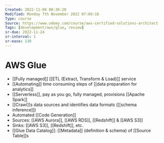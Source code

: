 ```yaml
---
Created: 2022-11-08 08:36:20
Modified: Monday 7th November 2022 07:09:16
Type: course
Source: https://www.udemy.com/course/aws-certified-solutions-architect-associate-saa-c01/?xref=E0Aed11STH4LPUQvCz0GJFABTmM=
Tags: [development/aws/glue, review]
sr-due: 2022-11-24
sr-interval: 1
sr-ease: 130
---
```


# AWS Glue

- [[Fully managed]] [[ETL (Extract, Transform & Load)]] service
- [[Automating]] time consuming steps of [[data preparation for analytics]]
- [[Serverless]], pay as you go, fully managed, provisions [[Apache Spark]]
- [[Crawl]]s data sources and identifies data formats ([[schema inference]])
- Automated [[Code Generation]]
- Sources: [[AWS Aurora]], [[AWS RDS]], [[Redshift]] & [[AWS S3]]
- Sinks: [[AWS S3]], [[Redshift]], etc.
- [[Glue Data Catalog]]: [[Metadata]] (definition & schema) of [[Source Table]]s